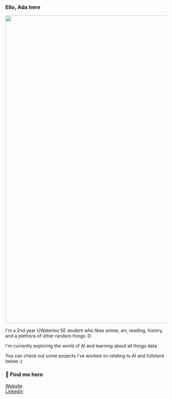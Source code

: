 <h3> Ello, Ada here</h3>

<img style="width:100vw" src=https://i.kym-cdn.com/photos/images/original/000/889/970/2c5.gif />

I'm a 2nd year UWaterloo SE student who likes anime, art, reading, history, and a plethora of other random things :D

I'm currently exploring the world of AI and learning about all things data. 

You can check out some projects I've worked on relating to AI and fullstack below :)

<h3> 🍶 Find me here</h3>

<a href="https://adabingw.github.io/">Website</a> <br>
<a href="https://www.linkedin.com/in/adabingw/">Linkedin</a> <br>
